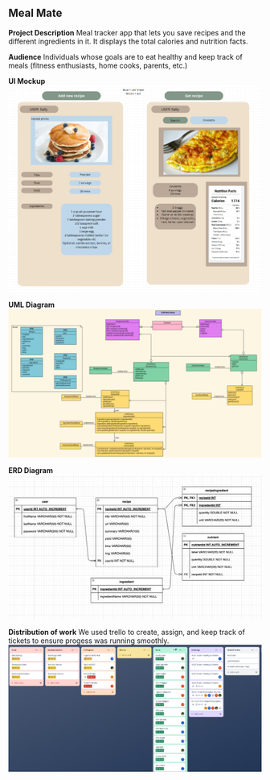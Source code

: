 
**Meal Mate**
--
**Project Description**
Meal tracker app that lets you save recipes and the different ingredients in it. It displays the total calories and nutrition facts.

**Audience**
Individuals whose goals are to eat healthy and keep track of meals
(fitness enthusiasts, home cooks, parents, etc.)

**UI Mockup**
![ui](/MealMate/src/main/resources/uimockup.png)

**UML Diagram**
![UML](/MealMate/src/main/resources/UML.png)

**ERD Diagram**
![erd](/MealMate/src/main/resources/erd.png)

**Distribution of work**
We used trello to create, assign, and keep track of tickets to ensure progess was running smoothly.
![trello](/MealMate/src/main/resources/trello.png)